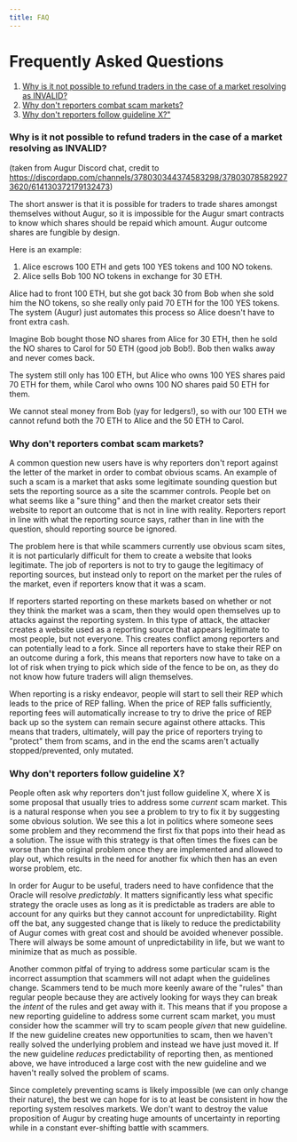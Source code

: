 ```yaml
---
title: FAQ
---
```

# Frequently Asked Questions 

<ol>
<li><a href="#invalid_refunds">Why is it not possible to refund traders in the case of a market resolving as INVALID?</a><//li>
<li><a href="#why_don't_reporters_combat_scam_markets">Why don't reporters combat scam markets?</a></li>
<li><a href="#why_don't_reporters_follow_guideline_x">Why don't reporters follow guideline X?"</a></li>
</ol>

### <a name="invalid_refunds"> Why is it not possible to refund traders in the case of a market resolving as INVALID?</a>

(taken from Augur Discord chat, credit to <https://discordapp.com/channels/378030344374583298/378030785829273620/614130372179132473>)

The short answer is that it is possible for traders to trade shares amongst themselves without Augur, so it is 
impossible for the Augur smart contracts to know which shares should be repaid which amount. Augur outcome shares are 
fungible by design.

Here is an example:
1. Alice escrows 100 ETH and gets 100 YES tokens and 100 NO tokens.
2. Alice sells Bob 100 NO tokens in exchange for 30 ETH.

Alice had to front 100 ETH, but she got back 30 from Bob when she sold him the NO tokens, so she really only paid 70 ETH for the 100 YES tokens.  The system (Augur) just automates this process so Alice doesn't have to front extra cash.

Imagine Bob bought those NO shares from Alice for 30 ETH, then he sold the NO shares to Carol for 50 ETH (good job Bob!).  Bob then walks away and never comes back.

The system still only has 100 ETH, but Alice who owns 100 YES shares paid 70 ETH for them, while Carol who owns 100 NO shares paid 50 ETH for them.

We cannot steal money from Bob (yay for ledgers!), so with our 100 ETH we cannot refund both the 70 ETH to Alice and the 50 ETH to Carol.

### <a name="why_don't_reporters_combat_scam_markets">Why don't reporters combat scam markets?</a>

A common question new users have is why reporters don't report against the letter of the market in order to combat obvious scams.  An example of such a scam is a market that asks some legitimate sounding question but sets the reporting source as a site the scammer controls.  People bet on what seems like a "sure thing" and then the market creator sets their website to report an outcome that is not in line with reality.  Reporters report in line with what the reporting source says, rather than in line with the question, should reporting source be ignored.

The problem here is that while scammers currently use obvious scam sites, it is not particularly difficult for them to create a website that looks legitimate.  The job of reporters is not to try to gauge the legitimacy of reporting sources, but instead only to report on the market per the rules of the market, even if reporters know that it was a scam.

If reporters started reporting on these markets based on whether or not they think the market was a scam, then they would open themselves up to attacks against the reporting system.  In this type of attack, the attacker creates a website used as a reporting source that appears legitimate to most people, but not everyone.  This creates conflict among reporters and can potentially lead to a fork.  Since all reporters have to stake their REP on an outcome during a fork, this means that reporters now have to take on a lot of risk when trying to pick which side of the fence to be on, as they do not know how future traders will align themselves.

When reporting is a risky endeavor, people will start to sell their REP which leads to the price of REP falling.  When the price of REP falls sufficiently, reporting fees will automatically increase to try to drive the price of REP back up so the system can remain secure against othere attacks.  This means that traders, ultimately, will pay the price of reporters trying to "protect" them from scams, and in the end the scams aren't actually stopped/prevented, only mutated.

### <a name="why_don't_reporters_follow_guideline_x">Why don't reporters follow guideline X?</a>

People often ask why reporters don't just follow guideline X, where X is some proposal that usually tries to address some _current_ scam market.  This is a natural response when you see a problem to try to fix it by suggesting some obvious solution.  We see this a lot in politics where someone sees some problem and they recommend the first fix that pops into their head as a solution.  The issue with this strategy is that often times the fixes can be worse than the original problem once they are implemented and allowed to play out, which results in the need for another fix which then has an even worse problem, etc.

In order for Augur to be useful, traders need to have confidence that the Oracle will resolve _predictably_.  It matters significantly less what specific strategy the oracle uses as long as it is predictable as traders are able to account for any quirks but they cannot account for unpredictability.  Right off the bat, any suggested change that is likely to reduce the predictability of Augur comes with great cost and should be avoided whenever possible.  There will always be some amount of unpredictability in life, but we want to minimize that as much as possible.

Another common pitfal of trying to address some particular scam is the incorrect assumption that scammers will not adapt when the guidelines change.  Scammers tend to be much more keenly aware of the "rules" than regular people because they are actively looking for ways they can break the _intent_ of the rules and get away with it.  This means that if you propose a new reporting guideline to address some current scam market, you must consider how the scammer will try to scam people _given_ that new guideline.  If the new guideline creates new opportunities to scam, then we haven't really solved the underlying problem and instead we have just moved it.  If the new guideline _reduces_ predictability of reporting then, as mentioned above, we have introduced a large cost with the new guideline and we haven't really solved the problem of scams.

Since completely preventing scams is likely impossible (we can only change their nature), the best we can hope for is to at least be consistent in how the reporting system resolves markets.  We don't want to destroy the value proposition of Augur by creating huge amounts of uncertainty in reporting while in a constant ever-shifting battle with scammers.
